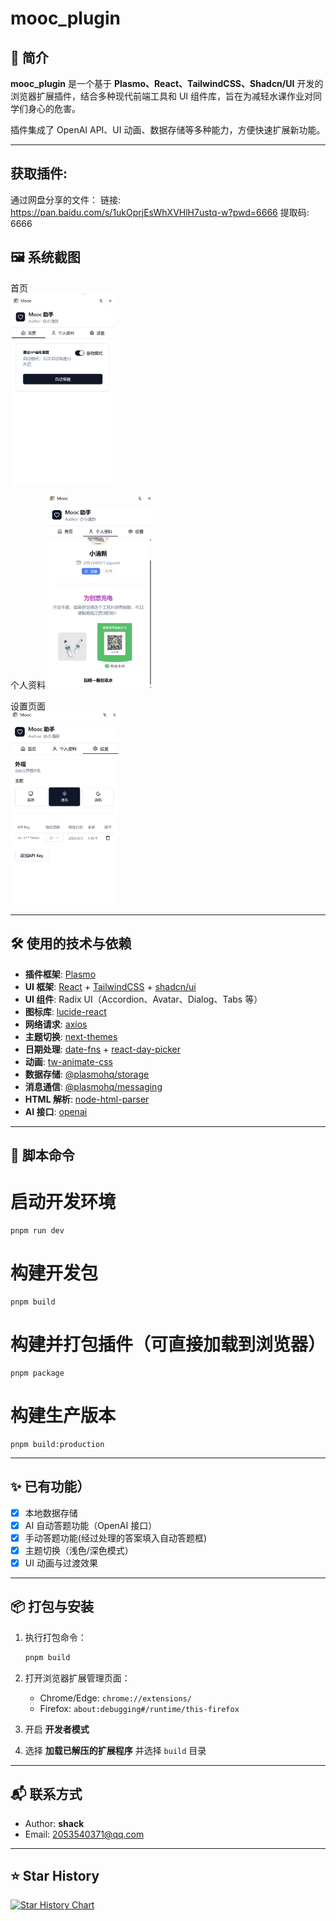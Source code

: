 
# mooc_plugin

## 📖 简介
**mooc_plugin** 是一个基于 **Plasmo、React、TailwindCSS、Shadcn/UI** 开发的浏览器扩展插件，结合多种现代前端工具和 UI 组件库，旨在为减轻水课作业对同学们身心的危害。

插件集成了 OpenAI API、UI 动画、数据存储等多种能力，方便快速扩展新功能。

---

## 获取插件:

通过网盘分享的文件：
链接: https://pan.baidu.com/s/1ukOprjEsWhXVHlH7ustq-w?pwd=6666 提取码: 6666 

## 🖼 系统截图

首页  
<img src="./assets/home.png" alt="首页" style="zoom:30%;" />

个人资料 
<img src="./assets/profile.png" alt="课程页面" style="zoom:30%;" />

设置页面  
<img src="./assets/settings.png" alt="设置" style="zoom:30%;" />

---

## 🛠 使用的技术与依赖
- **插件框架**: [Plasmo](https://docs.plasmo.com/)  
- **UI 框架**: [React](https://react.dev/) + [TailwindCSS](https://tailwindcss.com/docs/installation) + [shadcn/ui](https://ui.shadcn.com/)  
- **UI 组件**: Radix UI（Accordion、Avatar、Dialog、Tabs 等）  
- **图标库**: [lucide-react](https://lucide.dev/icons/)  
- **网络请求**: [axios](https://axios-http.com/)  
- **主题切换**: [next-themes](https://github.com/pacocoursey/next-themes)  
- **日期处理**: [date-fns](https://date-fns.org/) + [react-day-picker](https://react-day-picker.js.org/)  
- **动画**: [tw-animate-css](https://www.npmjs.com/package/tw-animate-css)  
- **数据存储**: [@plasmohq/storage](https://docs.plasmo.com/advanced/storage)  
- **消息通信**: [@plasmohq/messaging](https://docs.plasmo.com/advanced/messaging)  
- **HTML 解析**: [node-html-parser](https://github.com/taoqf/node-html-parser)  
- **AI 接口**: [openai](https://www.npmjs.com/package/openai)  

---

## 🚀 脚本命令
# 启动开发环境
```
pnpm run dev
```



# 构建开发包
```
pnpm build
```



# 构建并打包插件（可直接加载到浏览器）
```
pnpm package
```



# 构建生产版本
```
pnpm build:production
```



---

## ✨ 已有功能）

* [x] 本地数据存储
* [x] AI 自动答题功能（OpenAI 接口）
* [x] 手动答题功能(经过处理的答案填入自动答题框)
* [x] 主题切换（浅色/深色模式）
* [x] UI 动画与过渡效果

---

## 📦 打包与安装

1. 执行打包命令：

   ```bash
   pnpm build

2. 打开浏览器扩展管理页面：

   * Chrome/Edge: `chrome://extensions/`
   * Firefox: `about:debugging#/runtime/this-firefox`
3. 开启 **开发者模式**
4. 选择 **加载已解压的扩展程序** 并选择 `build` 目录

---

## 📬 联系方式

* Author: **shack**
* Email: [2053540371@qq.com](2053540371@qq.com)

---

## ⭐ Star History

[![Star History Chart](https://api.star-history.com/svg?repos=hishack/-mooc_plugin\&type=Date)](https://star-history.com/#hishack/-mooc_plugin&Date)

